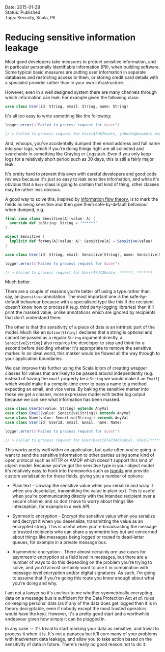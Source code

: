 Date: 2015-01-28  
Status: Published  
Tags: Security, Scala, PII  

# Reducing sensitive information leakage

Most good developers take measures to protect sensitive information, and in particular personally identifiable information (PII), when building software. Some typical basic measures are putting user information in separate databases and restricting access to them, or storing credit card details with a specialist provider rather than in your own infrastructure.

However, even in a well designed system there are many channels through which information can leak. For example given the following class:

~~~scala
case class User(id: String, email: String, name: String)
~~~

It's all too easy to write something like the following:

~~~scala
logger.error(s"Failed to process request for $user")

// > Failed to process request for User(47d429adce, johndoe@example.org, John Doe)
~~~

And, whoops, you've accidentally dumped their email address and full name into your logs, which if you're doing things right are all collected and searchable in something like Graylog or Logstash. Even if you only keep logs for a relatively short period such as 30 days, this is still a fairly major leak.

It's pretty hard to prevent this even with careful developers and good code reviews because it's just so easy to leak sensitive information, and while it's obvious that a `User` class is going to contain that kind of thing, other classes may be rather less obvious.

A good way to solve this, inspired by [information flow theory](http://en.wikipedia.org/wiki/Information_flow_%28information_theory%29), is to mark the fields as being sensitive and then give them safe-by-default behaviour when dumped, e.g.

~~~scala
final case class Sensitive[A](value: A) {
  override def toString: String = "******"
}

object Sensitive {
  implicit def forAny[A](value: A): Sensitive[A] = Sensitive(value)
}

case class User(id: String, email: Sensitive[String], name: Sensitive[String])

logger.error(s"Failed to process request for $user")

// > Failed to process request for User(47d429adce, ******, ******)
~~~

Much better.

There are a couple of reasons you're better off using a type rather than, say, an `@sensitive` annotation. The most important one _is_ the safe-by-default behaviour because with a specialised type like this if the recipient doesn't know how to process it (e.g. third party logging libraries) then it'll print the masked value, unlike annotations which are ignored by recipients that don't understand them.

The other is that the sensitivity of a piece of data is an intrinsic part of the model. Much like an `Option[String]` declares that a string is optional and cannot be passed as a regular `String` argument directly, a `Sensitive[String]` also requires the developer to stop and think for a second before deciding whether it's appropriate to remove the sensitive marker. In an ideal world, this marker would be flowed all the way through to your application boundaries.

We can improve this further using the Scala idiom of creating wrapper classes for values that are likely to be passed around independently (e.g. instead of having the `email` property be a `String` we would make it an `Email`) which would make it a compile-time error to pass a name to a method expecting an email, and vice versa. By baking the sensitive marker into these we get a cleaner, more expressive model with better log output because we can see what information has been masked.

~~~scala
case class UserId(value: String) extends AnyVal
case class Email(value: Sensitive[String]) extends AnyVal
case class Name(value: Sensitive[String]) extends AnyVal
case class User(id: UserId, email: Email, name: Name)

logger.error(s"Failed to process request for $user")

// > Failed to process request for User(UserId(47d429adce), Email(******), Name(******))
~~~

This works pretty well within an application, but quite often you're going to want to send the sensitive information to other parties using some kind of open protocol such as HTTP or AMQP which doesn't support this kind of object model. Because you've got the sensitive type in your object model it's relatively easy to hook into frameworks such as [json4s](https://github.com/json4s/json4s) and provide custom serialization for these fields, giving you a number of options:

- Plain text - Unwrap the sensitive value when you serialize and wrap it when you deserialize, transmitting the value in plain text. This is useful when you're communicating directly with the intended recipient over a secure channel and so don't have to worry about things like interception, for example in a web API.

- Symmetric encryption - Encrypt the sensitive value when you serialize and decrypt it when you deserialize, transmitting the value as an encrypted string. This is useful when you're broadcasting the message to trusted recipients who can share a symmetric key but are concerned about things like messages being logged or routed to dead-letter queues, for example in a private message bus.

- Asymmetric encryption - There almost certainly _are_ use cases for asymmetric encryption at a field level in messages, but there are a number of ways to do this depending on the problem you're trying to solve, and you'd almost certainly want to use it in combination with message-level encryption and/or digital signatures. As such, I'm going to assume that if you're going this route you know enough about what you're doing and why.

I am not a lawyer so it's unclear to me whether symmetrically encrypting data on a message bus is sufficient for the Data Protection Act _et al._ rules on keeping personal data (as if any of the data does get logged then it is in theory decryptable, even if nobody except the most trusted operators would have the key). However, it's a pretty good start and a worthwhile endeavour given how simply it can be plugged in.

In any case -- it's trivial to start marking your data as sensitive, and trivial to process it when it is. It's not a panacea but it'll cure many of your problems with inadvertent data leakage, and allow you to take action based on the sensitivity of data in future. There's really no good reason not to do it.
